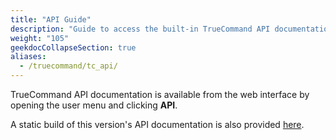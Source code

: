 ```yaml
---
title: "API Guide"
description: "Guide to access the built-in TrueCommand API documentation and link to a static API documentation copy."
weight: "105"
geekdocCollapseSection: true
aliases:
  - /truecommand/tc_api/
---
```


TrueCommand API documentation is available from the web interface by opening the user menu and clicking **API**.

A static build of this version's API documentation is also provided [here](/api/tc2api.html).
